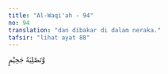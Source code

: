 ```yaml
---
title: "Al-Waqi'ah - 94"
no: 94
translation: "dan dibakar di dalam neraka."
tafsir: "lihat ayat 88"
---
```


وَّتَصْلِيَةُ جَحِيْمٍ 
